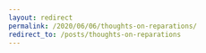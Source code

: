 ```yaml
---
layout: redirect
permalink: /2020/06/06/thoughts-on-reparations/
redirect_to: /posts/thoughts-on-reparations
---
```

